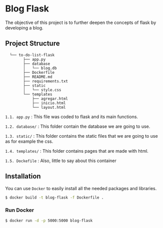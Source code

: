 # Blog Flask
The objective of this project is to further deepen the concepts of flask by developing a blog. 

## **Project Structure**
      └── to-do-list-flask
            ├── app.py
            ├── database
            │   └── blog.db
            ├── Dockerfile
            ├── README.md
            ├── requirements.txt
            ├── static
            │   └── style.css
            └── templates
                ├── agregar.html
                ├── inicio.html
                └── layout.html

`1.1. app.py` : This file was coded to flask and its main functions.

`1.2. database/` : This folder contain the database we are going to use.

`1.3. static/` : This folder contains the static files that we are going to use as for example the css.

`1.4. templates/` : This folder contains pages that are made with html.

`1.5. Dockefile` : Also, little to say about this container 



## **Installation**

You can use `Docker` to easily install all the needed packages and libraries.

```bash
$ docker build -t blog-flask -f Dockerfile .
```    

### Run Docker

```bash
$ docker run -d -p 5000:5000 blog-flask
```    


